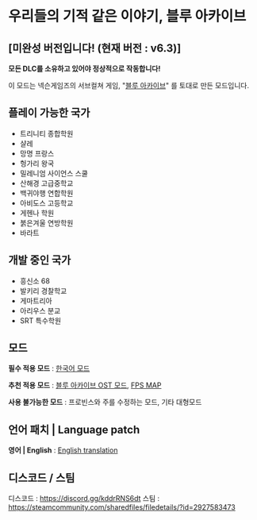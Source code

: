 **우리들의 기적 같은 이야기, 블루 아카이브**
=============
## **\[미완성 버전입니다! (현재 버전 : v6.3)]**
**모든 DLC를 소유하고 있어야 정상적으로 작동합니다!**

이 모드는 넥슨게임즈의 서브컬쳐 게임, "[블루 아카이브](https://steamcommunity.com/linkfilter/?u=https%3A%2F%2Fbluearchive.nexon.com%2Fhome)" 를 토대로 만든 모드입니다.

## 플레이 가능한 국가
- 트리니티 종합학원
- 샬레
- 망명 프랑스
- 헝가리 왕국
- 밀레니엄 사이언스 스쿨
- 산해경 고급중학교
- 백귀야행 연합학원
- 아비도스 고등학교
- 게헨나 학원
- 붉은겨울 연방학원
- 바라트

## 개발 중인 국가
- 흥신소 68
- 발키리 경찰학교
- 게마트리아
- 아리우스 분교
- SRT 특수학원

## 모드
**필수 적용 모드** : [한국어 모드](https://steamcommunity.com/sharedfiles/filedetails/?id=2743487021)

**추천 적용 모드** : [블루 아카이브 OST 모드](https://steamcommunity.com/sharedfiles/filedetails/?id=3012479903), [FPS MAP](https://steamcommunity.com/sharedfiles/filedetails/?id=2404689961)

**사용 불가능한 모드** : 프로빈스와 주를 수정하는 모드, 기타 대형모드

## 언어 패치 | Language patch
**영어 | English** : [English translation](https://steamcommunity.com/sharedfiles/filedetails/?id=3069377398)

## 디스코드 / 스팀
디스코드 : <https://discord.gg/kddrRNS6dt>
스팀 : <https://steamcommunity.com/sharedfiles/filedetails/?id=2927583473>
